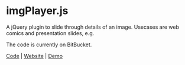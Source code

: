 imgPlayer.js
============

A jQuery plugin to slide through details of an image. Usecases are web comics and presentation slides, e.g. 

The code is currently on BitBucket.

[Code](https://bitbucket.org/cdot/imgplayer) | 
[Website](http://carlito.me/imgplayer) | 
[Demo](http://carlito.me/imgplayer/latest/demo)
